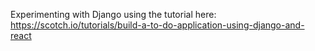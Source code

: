 Experimenting with Django using the tutorial here: https://scotch.io/tutorials/build-a-to-do-application-using-django-and-react